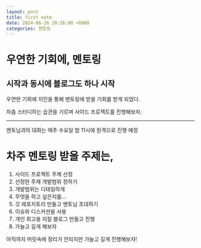 ```yaml
---
layout: post
title: first note
date: 2024-06-26 20:26:00 +0900
categories: 멘토링
---
```


# 우연한 기회에, 멘토링

## 시작과 동시에 블로그도 하나 시작

우연한 기회에 지인을 통해 멘토링에 받을 기회를 받게 되었다.

차츰 스터디하는 습관을 기르며 사이드 프로젝트를 진행해보자.
***
멘토님과의 대화는 매주 수요일 밤 11시에 원격으로 진행 예정

# 차주 멘토링 받을 주제는,  
1) 사이드 프로젝트 주제 선정  
2) 선정한 주제 개발범위 정하기  
3) 개발범위는 디테일하게  
4) 무엇을 하고 싶은지를...  
5) 깃 레포지토리 만들고 멘토님 초대하기  
6) 이슈와 디스커션을 사용  
7) 개인 회고용 지킬 블로그 만들고 진행  
8) 가늘고 길게 해보자  

아직까지 머릿속에 정리가 안되지만 가늘고 길게 진행해보자!
